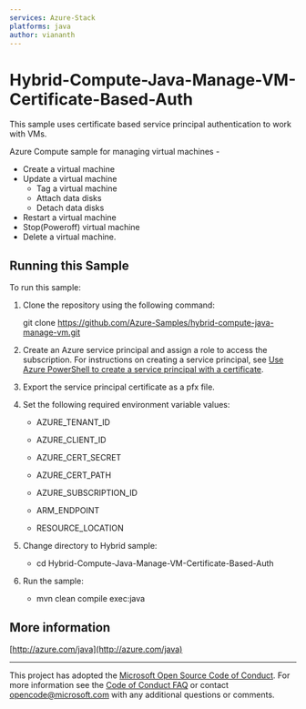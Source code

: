 ```yaml
---
services: Azure-Stack
platforms: java
author: viananth
---
```


# Hybrid-Compute-Java-Manage-VM-Certificate-Based-Auth #

This sample uses certificate based service principal authentication to work with VMs.

  Azure Compute sample for managing virtual machines -
   - Create a virtual machine
   - Update a virtual machine
     - Tag a virtual machine 
     - Attach data disks
     - Detach data disks
   - Restart a virtual machine
   - Stop(Poweroff) virtual machine
   - Delete a virtual machine.


## Running this Sample ##

To run this sample:

1. Clone the repository using the following command:

    git clone https://github.com/Azure-Samples/hybrid-compute-java-manage-vm.git

2. Create an Azure service principal and assign a role to access the subscription. For instructions on creating a service principal, see [Use Azure PowerShell to create a service principal with a certificate](https://docs.microsoft.com/en-us/azure/azure-stack/azure-stack-create-service-principals).

3. Export the service principal certificate as a pfx file.

4. Set the following required environment variable values:

    * AZURE_TENANT_ID

    * AZURE_CLIENT_ID

    * AZURE_CERT_SECRET
    
    * AZURE_CERT_PATH

    * AZURE_SUBSCRIPTION_ID

    * ARM_ENDPOINT

    * RESOURCE_LOCATION

5. Change directory to Hybrid sample:
    
    * cd Hybrid-Compute-Java-Manage-VM-Certificate-Based-Auth

6. Run the sample:
    * mvn clean compile exec:java

## More information ##

[http://azure.com/java](http://azure.com/java)


---

This project has adopted the [Microsoft Open Source Code of Conduct](https://opensource.microsoft.com/codeofconduct/). For more information see the [Code of Conduct FAQ](https://opensource.microsoft.com/codeofconduct/faq/) or contact [opencode@microsoft.com](mailto:opencode@microsoft.com) with any additional questions or comments.
